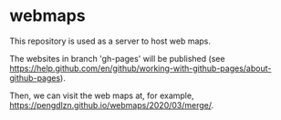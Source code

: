 # webmaps
This repository is used as a server to host web maps.

The websites in branch 'gh-pages' will be published (see https://help.github.com/en/github/working-with-github-pages/about-github-pages).

Then, we can visit the web maps at, for example, https://pengdlzn.github.io/webmaps/2020/03/merge/.
